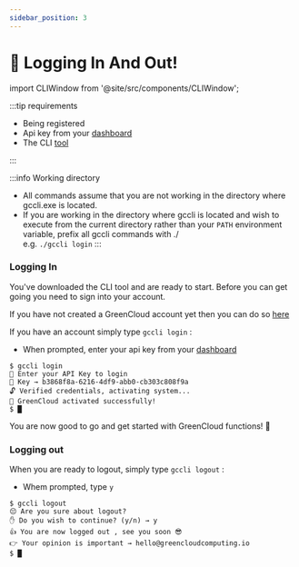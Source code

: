 ```yaml
---
sidebar_position: 3
---
```


# 🔐 Logging In And Out!

import CLIWindow from '@site/src/components/CLIWindow';

:::tip requirements

-   Being registered
-   Api key from your [dashboard](https://app.greencloudcomputing.io/dashboard)
-   The CLI [tool](Installing%20the%20CLI)

:::

:::info Working directory
- All commands assume that you are not working in the directory where gccli.exe is located.
- If you are working in the directory where gccli is located and wish to execute from the current directory rather than your `PATH` environment variable, prefix all gccli commands with ./  
e.g. `./gccli login`
:::

### Logging In

You've downloaded the CLI tool and are ready to start. Before you can get going you need to sign into your account.

If you have not created a GreenCloud account yet then you can do so [here](https://app.greencloudcomputing.io/signup)

If you have an account simply type `gccli login` :

-   When prompted, enter your api key from your [dashboard](https://app.greencloudcomputing.io/dashboard)

<CLIWindow>

```text {1,3}
$ gccli login
👷 Enter your API Key to login
🔐 Key → b3868f8a-6216-4df9-abb0-cb303c808f9a
🔓 Verified credentials, activating system...
🤠 GreenCloud activated successfully!
$ █
```

</CLIWindow>

You are now good to go and get started with GreenCloud functions! 🎉️

### Logging out

When you are ready to logout, simply type `gccli logout` :

-   Whem prompted, type `y`

<CLIWindow>

```text {1,3}
$ gccli logout
😔 Are you sure about logout?
✋ Do you wish to continue? (y/n) → y
👍 You are now logged out , see you soon 😎
👉 Your opinion is important → hello@greencloudcomputing.io
$ █
```

</CLIWindow>

